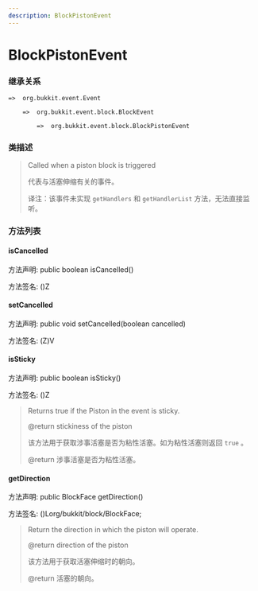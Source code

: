 ```yaml
---
description: BlockPistonEvent
---
```


# BlockPistonEvent

### 继承关系

    =>  org.bukkit.event.Event

        =>  org.bukkit.event.block.BlockEvent

            =>  org.bukkit.event.block.BlockPistonEvent

### 类描述

> Called when a piston block is triggered
> 
> <p>
> 
> 代表与活塞伸缩有关的事件。
> 
> <p>
> 
> 译注：该事件未实现 `getHandlers` 和 `getHandlerList` 方法，无法直接监听。

### 方法列表

#### isCancelled

方法声明: public boolean isCancelled()

方法签名: ()Z

#### setCancelled

方法声明: public void setCancelled(boolean cancelled)

方法签名: (Z)V

#### isSticky

方法声明: public boolean isSticky()

方法签名: ()Z

> Returns true if the Piston in the event is sticky.
> 
> @return stickiness of the piston
> 
> <p>
> 
> 该方法用于获取涉事活塞是否为粘性活塞。如为粘性活塞则返回 `true` 。
> 
> @return 涉事活塞是否为粘性活塞。

#### getDirection

方法声明: public BlockFace getDirection()

方法签名: ()Lorg/bukkit/block/BlockFace;

> Return the direction in which the piston will operate.
> 
> @return direction of the piston
> 
> <p>
> 
> 该方法用于获取活塞伸缩时的朝向。
> 
> @return 活塞的朝向。